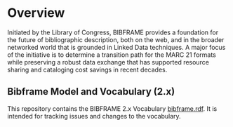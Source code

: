 # Overview
Initiated by the Library of Congress, BIBFRAME provides a foundation for the future 
of bibliographic description, both on the web, and in the broader networked world 
that is grounded in Linked Data techniques. A major focus of the initiative is to 
determine a transition path for the MARC 21 formats while preserving a robust
data exchange that has supported resource sharing and cataloging cost savings 
in recent decades.

## Bibframe Model and Vocabulary (2.x)
This repository contains the BIBFRAME 2.x Vocabulary [bibframe.rdf](bibframe.rdf).
It is intended for tracking issues and changes to the vocabulary.

